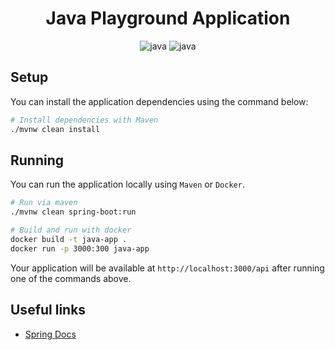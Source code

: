 <div style="text-align: center;">
  <h1>Java Playground Application</h1>

  ![java](https://shields.io/badge/SpringBoot-3.2.1-green?logo=springboot)
  ![java](https://shields.io/badge/OpenJDK-17-orange?logo=openjdk)
</div>

## Setup

You can install the application dependencies using the command below:

```bash
# Install dependencies with Maven
./mvnw clean install
```
## Running

You can run the application locally using `Maven` or `Docker`.

```bash
# Run via maven
./mvnw clean spring-boot:run

# Build and run with docker
docker build -t java-app .
docker run -p 3000:300 java-app
```
Your application will be available at `http://localhost:3000/api`
after running one of the commands above.

## Useful links

- [Spring Docs](https://docs.spring.io/spring-boot/docs/current/reference/htmlsingle/#documentation)